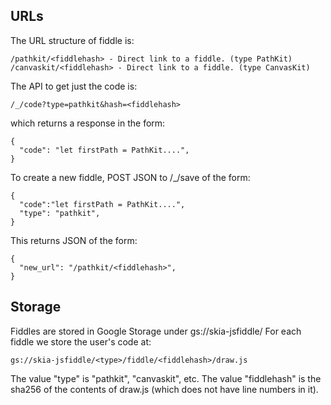 ## URLs

The URL structure of fiddle is:

    /pathkit/<fiddlehash> - Direct link to a fiddle. (type PathKit)
    /canvaskit/<fiddlehash> - Direct link to a fiddle. (type CanvasKit)

The API to get just the code is:

    /_/code?type=pathkit&hash=<fiddlehash>

which returns a response in the form:

    {
      "code": "let firstPath = PathKit....",
    }

To create a new fiddle, POST JSON to /\_/save of the form:

    {
      "code":"let firstPath = PathKit....",
      "type": "pathkit",
    }

This returns JSON of the form:

    {
      "new_url": "/pathkit/<fiddlehash>",
    }

## Storage

Fiddles are stored in Google Storage under gs://skia-jsfiddle/
For each fiddle we store the user's code at:

    gs://skia-jsfiddle/<type>/fiddle/<fiddlehash>/draw.js

The value "type" is "pathkit", "canvaskit", etc.
The value "fiddlehash" is the sha256 of the contents of draw.js (which does not
have line numbers in it).
